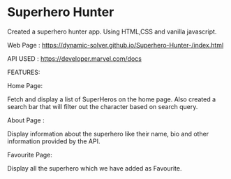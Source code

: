 
# Superhero Hunter

Created a superhero hunter app. Using HTML,CSS and vanilla javascript.

Web Page : https://dynamic-solver.github.io/Superhero-Hunter-/index.html

API USED : https://developer.marvel.com/docs 



FEATURES:

Home Page: 

Fetch and display a list of SuperHeros  on the home page. Also created a search bar that will filter out the character based on search query.

About Page :

Display information about the superhero like their name, bio and other information provided by the API.

Favourite Page:

Display all the superhero which we have added as Favourite.
